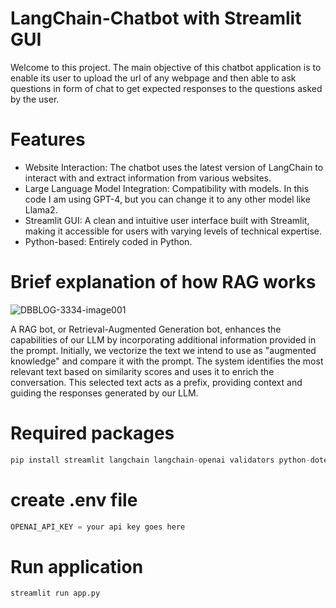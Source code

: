 # LangChain-Chatbot with Streamlit GUI

Welcome to this project. The main objective of this chatbot application is to enable its user to upload the url of any webpage and then able to ask questions in form of chat to get expected responses to the questions asked by the user.

# Features

- Website Interaction: The chatbot uses the latest version of LangChain to interact with and extract information from various websites.
- Large Language Model Integration: Compatibility with models. In this code I am using GPT-4, but you can change it to any other model like Llama2.
- Streamlit GUI: A clean and intuitive user interface built with Streamlit, making it accessible for users with varying levels of technical expertise.
- Python-based: Entirely coded in Python.

# Brief explanation of how RAG works

![DBBLOG-3334-image001](https://github.com/sameersk2k/LangChain-Chatbot/assets/115322069/5a05aebd-c900-4146-b954-1d8e30c68fef)

A RAG bot, or Retrieval-Augmented Generation bot, enhances the capabilities of our LLM by incorporating additional information provided in the prompt. Initially, we vectorize the text we intend to use as "augmented knowledge" and compare it with the prompt. The system identifies the most relevant text based on similarity scores and uses it to enrich the conversation. This selected text acts as a prefix, providing context and guiding the responses generated by our LLM.

# Required packages

```python
pip install streamlit langchain langchain-openai validators python-dotenv
```

# create .env file

```python
OPENAI_API_KEY = your api key goes here
```

# Run application

```python
streamlit run app.py
```
